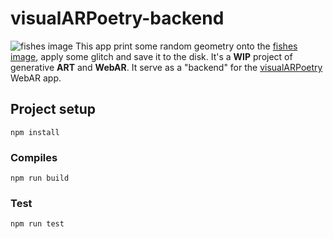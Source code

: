 # visualARPoetry-backend

 ![fishes image](src/imgs/fishes.jpg) 
 This app print some random geometry onto the [fishes image](src/imgs/fishes.jpg), apply some glitch and save it to the disk. It's a **WIP** project of generative **ART** and **WebAR**. It serve as a "backend" for the [visualARPoetry](https://github.com/kalwalt/visualARPoetry) WebAR app.

## Project setup
```
npm install
```

### Compiles
```
npm run build
```

### Test
```
npm run test
```